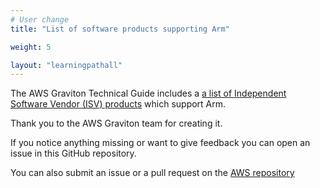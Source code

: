 ```yaml
---
# User change
title: "List of software products supporting Arm"

weight: 5

layout: "learningpathall"
---
```


The AWS Graviton Technical Guide includes a [a list of Independent Software Vendor (ISV) products](https://github.com/aws/aws-graviton-getting-started/blob/main/isv.md) which support Arm. 

Thank you to the AWS Graviton team for creating it. 

If you notice anything missing or want to give feedback you can open an issue in this GitHub repository. 

You can also submit an issue or a pull request on the [AWS repository](https://github.com/aws/aws-graviton-getting-started)

